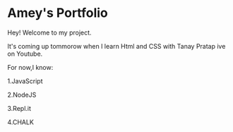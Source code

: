 # Amey's Portfolio

Hey! Welcome to my project.

It's coming up tommorow when I learn Html and CSS with Tanay Pratap ive on Youtube.

For now,I know:

1.JavaScript

2.NodeJS

3.Repl.it

4.CHALK
